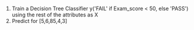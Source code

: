 1. Train a Decision Tree Classifier y('FAIL' if Exam_score < 50, else 'PASS') using the rest of the attributes as X
2. Predict for [5,6,85,4,3]
